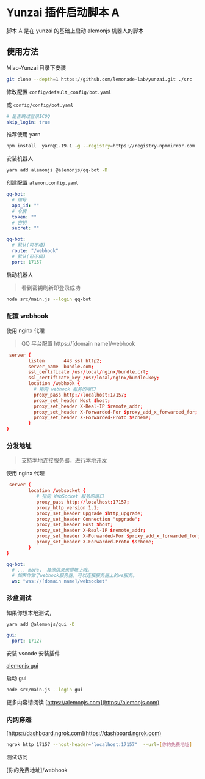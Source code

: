 # Yunzai 插件启动脚本 A

脚本 A 是在 yunzai 的基础上启动 alemonjs 机器人的脚本

## 使用方法

Miao-Yunzai 目录下安装

```sh
git clone --depth=1 https://github.com/lemonade-lab/yunzai.git ./src
```

修改配置 `config/default_config/bot.yaml`

或 `config/config/bot.yaml`

```yaml
# 是否跳过登录ICQQ
skip_login: true
```

推荐使用 yarn

```sh
npm install  yarn@1.19.1 -g --registry=https://registry.npmmirror.com
```

安装机器人

```sh
yarn add alemonjs @alemonjs/qq-bot -D
```

创建配置 `alemon.config.yaml`

```yaml
qq-bot:
  # 编号
  app_id: ""
  # 令牌
  token: ""
  # 密钥
  secret: ""
```

```yaml
qq-bot:
  # 默认(可不填)
  route: "/webhook"
  # 默认(可不填)
  port: 17157
```

启动机器人

> 看到密钥刷新即登录成功

```sh
node src/main.js --login qq-bot
```

### 配置 webhook

使用 nginx 代理

> QQ 平台配置 https://[domain name]/webhook

```conf
 server {
        listen       443 ssl http2;
        server_name  bundle.com;
        ssl_certificate /usr/local/nginx/bundle.crt;
        ssl_certificate_key /usr/local/nginx/bundle.key;
        location /webhook {
          # 指向 webhook 服务的端口
          proxy_pass http://localhost:17157;
          proxy_set_header Host $host;
          proxy_set_header X-Real-IP $remote_addr;
          proxy_set_header X-Forwarded-For $proxy_add_x_forwarded_for;
          proxy_set_header X-Forwarded-Proto $scheme;
        }
}
```

### 分发地址

> 支持本地连接服务器，进行本地开发

使用 nginx 代理

```conf
 server {
        location /websocket {
           # 指向 WebSocket 服务的端口
           proxy_pass http://localhost:17157;
           proxy_http_version 1.1;
           proxy_set_header Upgrade $http_upgrade;
           proxy_set_header Connection "upgrade";
           proxy_set_header Host $host;
           proxy_set_header X-Real-IP $remote_addr;
           proxy_set_header X-Forwarded-For $proxy_add_x_forwarded_for;
           proxy_set_header X-Forwarded-Proto $scheme;
        }
}
```

```yaml
qq-bot:
  # ... more， 其他信息也得填上哦。
  # 如果你做了webhook服务器，可以连接服务器上的ws服务。
  ws: "wss://[domain name]/websocket"
```

### 沙盒测试

如果你想本地测试，

```sh
yarn add @alemonjs/gui -D
```

```yaml
gui:
  port: 17127
```

安装 vscode 安装插件

[alemonjs gui](https://marketplace.visualstudio.com/items?itemName=lemonade-x.alemonjs-gui)

启动 gui

```sh
node src/main.js --login gui
```

更多内容请阅读 [https://alemonjs.com](https://alemonjs.com)

### 内网穿透

[https://dashboard.ngrok.com](https://dashboard.ngrok.com)

```sh
ngrok http 17157 --host-header="localhost:17157"  --url=[你的免费地址]
```

测试访问

[你的免费地址]/webhook
